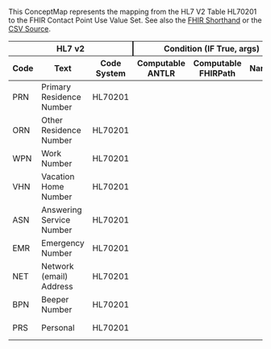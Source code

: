 
This ConceptMap represents the mapping from the HL7 V2 Table HL70201 to the FHIR Contact Point Use Value Set. See also the <a href='https://github.com/HL7/v2-to-fhir/blob/master/tank/Table HL70201 to Contact Point Use.fsh'>FHIR Shorthand</a> or the <a href='https://github.com/HL7/v2-to-fhir/blob/master/mappings/codesystems/HL7 Concept Map_ Telecom Use Code - Sheet1.csv'>CSV Source</a>.
<table class='grid'><thead>
<tr><th colspan='3' style='border-right: 2px solid black;'>HL7 v2</th><th colspan='3' style='border-right: 2px solid black;'>Condition (IF True, args)</th><th colspan='4'>HL7 FHIR</th><th>Comments</th></tr>
<tr><th>Code</th><th>Text</th><th>Code System</th><th>Computable ANTLR</th><th>Computable FHIRPath</th><th>Narrative</th><th>Code</th><th>&#xA0;</th><th>Display</th><th>Code System</th><th>&#xA0;</th></tr></thead>
<tbody>
<tr><td>PRN</td><td>Primary Residence Number</td><td style='border-right: 2px'>HL70201</td><td></td><td></td><td style='border-right: 2px'></td><td>home</td><td></td><td>Home</td><td>http://hl7.org/fhir/contact-point-use</td><td></td></tr>
<tr><td>ORN</td><td>Other Residence Number</td><td style='border-right: 2px'>HL70201</td><td></td><td></td><td style='border-right: 2px'></td><td></td><td></td><td></td><td></td><td></td></tr>
<tr><td>WPN</td><td>Work Number</td><td style='border-right: 2px'>HL70201</td><td></td><td></td><td style='border-right: 2px'></td><td>work</td><td></td><td>Work</td><td>http://hl7.org/fhir/contact-point-use</td><td></td></tr>
<tr><td>VHN</td><td>Vacation Home Number</td><td style='border-right: 2px'>HL70201</td><td></td><td></td><td style='border-right: 2px'></td><td></td><td></td><td></td><td></td><td></td></tr>
<tr><td>ASN</td><td>Answering Service Number</td><td style='border-right: 2px'>HL70201</td><td></td><td></td><td style='border-right: 2px'></td><td></td><td></td><td></td><td></td><td></td></tr>
<tr><td>EMR</td><td>Emergency Number</td><td style='border-right: 2px'>HL70201</td><td></td><td></td><td style='border-right: 2px'></td><td></td><td></td><td></td><td></td><td></td></tr>
<tr><td>NET</td><td>Network (email) Address</td><td style='border-right: 2px'>HL70201</td><td></td><td></td><td style='border-right: 2px'></td><td></td><td></td><td></td><td></td><td></td></tr>
<tr><td>BPN</td><td>Beeper Number</td><td style='border-right: 2px'>HL70201</td><td></td><td></td><td style='border-right: 2px'></td><td></td><td></td><td></td><td></td><td></td></tr>
<tr><td>PRS</td><td>Personal</td><td style='border-right: 2px'>HL70201</td><td></td><td></td><td style='border-right: 2px'></td><td>mobile</td><td></td><td>Mobile</td><td>http://hl7.org/fhir/contact-point-use</td><td></td></tr>
</tbody></table>
